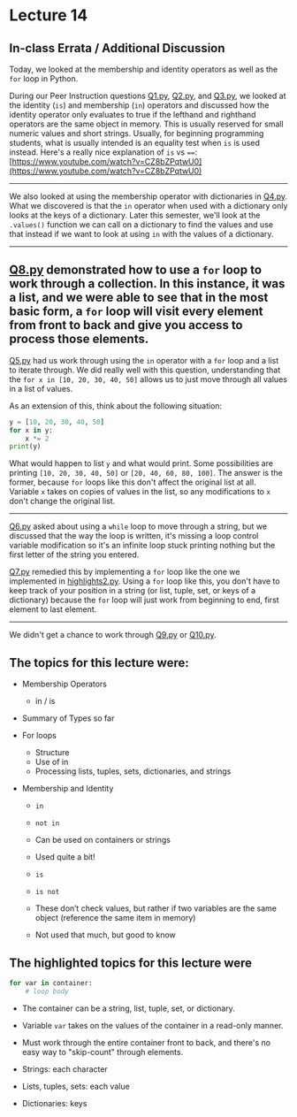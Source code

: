 # Lecture 14

## In-class Errata / Additional Discussion

Today, we looked at the membership and identity operators as well as the `for` loop in Python.

During our Peer Instruction questions [Q1.py](Q1.py), [Q2.py](Q2.py), and [Q3.py](Q3.py), we looked at the identity (`is`) and membership (`in`) operators and discussed how the identity operator only evaluates to true if the lefthand and righthand operators are the same object in memory.  This is usually reserved for small numeric values and short strings. Usually, for beginning programming students, what is usually intended is an equality test when `is` is used instead. Here's a really nice explanation of `is` vs `==`: [https://www.youtube.com/watch?v=CZ8bZPqtwU0](https://www.youtube.com/watch?v=CZ8bZPqtwU0)

----

We also looked at using the membership operator with dictionaries in [Q4.py](Q4.py). What we discovered is that the `in` operator when used with a dictionary only looks at the keys of a dictionary. Later this semester, we'll look at the `.values()` function we can call on a dictionary to find the values and use that instead if we want to look at using `in` with the values of a dictionary.

----

[Q8.py](Q8.py) demonstrated how to use a `for` loop to work through a collection. In this instance, it was a list, and we were able to see that in the most basic form, a `for` loop will visit every element from front to back and give you access to process those elements.
----

[Q5.py](Q5.py) had us work through using the `in` operator with a `for` loop and a list to iterate through. We did really well with this question, understanding that the `for x in [10, 20, 30, 40, 50]` allows us to just move through all values in a list of values.

As an extension of this, think about the following situation:

```python
y = [10, 20, 30, 40, 50]
for x in y:
    x *= 2
print(y)
```

What would happen to list `y` and what would print. Some possibilities are printing `[10, 20, 30, 40, 50]` or `[20, 40, 60, 80, 100]`. The answer is the former, because `for` loops like this don't affect the original list at all.  Variable `x` takes on copies of values in the list, so any modifications to `x` don't change the original list.

----

[Q6.py](Q6.py) asked about using a `while` loop to move through a string, but we discussed that the way the loop is written, it's missing a loop control variable modification so it's an infinite loop stuck printing nothing but the first letter of the string you entered.

[Q7.py](Q7.py) remedied this by implementing a `for` loop like the one we implemented in [highlights2.py](highlights2.py). Using a `for` loop like this, you don't have to keep track of your position in a string (or list, tuple, set, or keys of a dictionary) because the `for` loop will just work from beginning to end, first element to last element.

----

We didn't get a chance to work through [Q9.py](Q9.py) or [Q10.py](Q10.py).

## The topics for this lecture were:

* Membership Operators
	* in / is
* Summary of Types so far
* For loops
	* Structure
	* Use of in
	* Processing lists, tuples, sets, dictionaries, and strings

* Membership and Identity
	* `in`
	* `not in`
	* Can be used on containers or strings
	* Used quite a bit!

	* `is`
	* `is not`
	* These don’t check values, but rather if two variables are the same object (reference the same item in memory)
	* Not used that much, but good to know


## The highlighted topics for this lecture were

```python
for var in container:
    # loop body
```

* The container can be a string, list, tuple, set, or dictionary.
* Variable `var` takes on the values of the container in a read-only manner.
* Must work through the entire container front to back, and there's no easy way to "skip-count" through elements.

* Strings: each character
* Lists, tuples, sets: each value
* Dictionaries: keys

